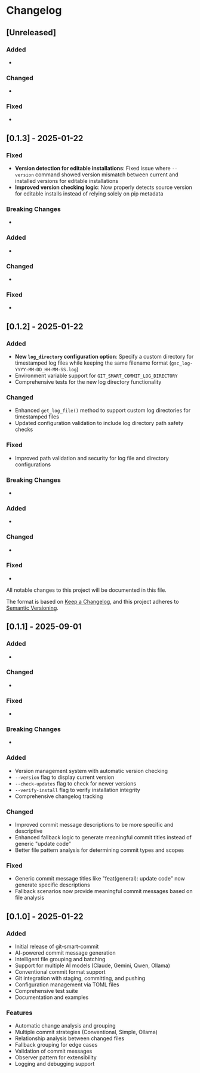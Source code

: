# Changelog

## [Unreleased]

### Added
- 

### Changed
- 

### Fixed
- 


## [0.1.3] - 2025-01-22

### Fixed
- **Version detection for editable installations**: Fixed issue where `--version` command showed version mismatch between current and installed versions for editable installations
- **Improved version checking logic**: Now properly detects source version for editable installs instead of relying solely on pip metadata

### Breaking Changes
-

### Added
- 

### Changed
- 

### Fixed
- 


## [0.1.2] - 2025-01-22

### Added
- **New `log_directory` configuration option**: Specify a custom directory for timestamped log files while keeping the same filename format (`gsc_log-YYYY-MM-DD_HH-MM-SS.log`)
- Environment variable support for `GIT_SMART_COMMIT_LOG_DIRECTORY`
- Comprehensive tests for the new log directory functionality

### Changed
- Enhanced `get_log_file()` method to support custom log directories for timestamped files
- Updated configuration validation to include log directory path safety checks

### Fixed
- Improved path validation and security for log file and directory configurations

### Breaking Changes
-

### Added

-

### Changed

-

### Fixed

-

All notable changes to this project will be documented in this file.

The format is based on [Keep a Changelog](https://keepachangelog.com/en/1.0.0/),
and this project adheres to [Semantic Versioning](https://semver.org/spec/v2.0.0.html).

## [0.1.1] - 2025-09-01

### Added

-

### Changed

-

### Fixed

-

### Breaking Changes

-

### Added

- Version management system with automatic version checking
- `--version` flag to display current version
- `--check-updates` flag to check for newer versions
- `--verify-install` flag to verify installation integrity
- Comprehensive changelog tracking

### Changed

- Improved commit message descriptions to be more specific and descriptive
- Enhanced fallback logic to generate meaningful commit titles instead of generic "update code"
- Better file pattern analysis for determining commit types and scopes

### Fixed

- Generic commit message titles like "feat(general): update code" now generate specific descriptions
- Fallback scenarios now provide meaningful commit messages based on file analysis

## [0.1.0] - 2025-01-22

### Added

- Initial release of git-smart-commit
- AI-powered commit message generation
- Intelligent file grouping and batching
- Support for multiple AI models (Claude, Gemini, Qwen, Ollama)
- Conventional commit format support
- Git integration with staging, committing, and pushing
- Configuration management via TOML files
- Comprehensive test suite
- Documentation and examples

### Features

- Automatic change analysis and grouping
- Multiple commit strategies (Conventional, Simple, Ollama)
- Relationship analysis between changed files
- Fallback grouping for edge cases
- Validation of commit messages
- Observer pattern for extensibility
- Logging and debugging support
